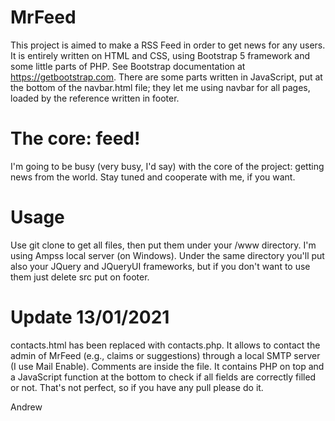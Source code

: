 # MrFeed

This project is aimed to make a RSS Feed in order to get news for any users.
It is entirely written on HTML and CSS, using Bootstrap 5 framework and some little parts of PHP. See Bootstrap documentation at https://getbootstrap.com.
There are some parts written in JavaScript, put at the bottom of the navbar.html file; they let me using navbar for all pages, loaded by the reference written in footer.

# The core: feed!

I'm going to be busy (very busy, I'd say) with the core of the project: getting news from the world.
Stay tuned and cooperate with me, if you want.

# Usage

Use git clone to get all files, then put them under your /www directory. I'm using Ampss local server (on Windows).
Under the same directory you'll put also your JQuery and JQueryUI frameworks, but if you don't want to use them just delete src put on footer.

# Update 13/01/2021

contacts.html has been replaced with contacts.php. It allows to contact the admin of MrFeed (e.g., claims or suggestions) through a local SMTP server (I use Mail Enable).
Comments are inside the file. It contains PHP on top and a JavaScript function at the bottom to check if all fields are correctly filled or not. 
That's not perfect, so if you have any pull please do it.

Andrew
